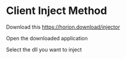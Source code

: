 # Client Inject Method
Download this https://horion.download/injector

Open the downloaded application

Select the dll you want to inject
